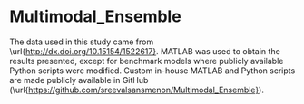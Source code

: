 # Multimodal_Ensemble

The data used in this study came from \url{http://dx.doi.org/10.15154/1522617}. MATLAB was used to obtain the results presented, except for benchmark models where publicly available Python scripts were modified. Custom in-house MATLAB and Python scripts are made publicly available in GitHub (\url{https://github.com/sreevalsansmenon/Multimodal_Ensemble}).
